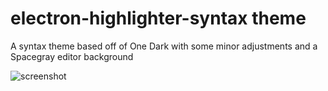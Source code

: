 # electron-highlighter-syntax theme

A syntax theme based off of One Dark with some minor adjustments and a Spacegray editor background

![screenshot](https://cloud.githubusercontent.com/assets/6248612/16253376/c9fc343a-37fb-11e6-901d-2084cd21fdca.png)
